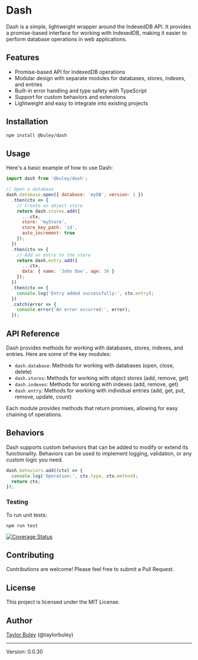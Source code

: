 # Dash

Dash is a simple, lightweight wrapper around the IndexedDB API. It provides a promise-based interface for working with IndexedDB, making it easier to perform database operations in web applications.

## Features

- Promise-based API for IndexedDB operations
- Modular design with separate modules for databases, stores, indexes, and entries
- Built-in error handling and type safety with TypeScript
- Support for custom behaviors and extensions
- Lightweight and easy to integrate into existing projects

## Installation

```bash
npm install @buley/dash
```

## Usage

Here's a basic example of how to use Dash:

```javascript
import dash from '@buley/dash';

// Open a database
dash.database.open({ database: 'myDB', version: 1 })
  .then(ctx => {
    // Create an object store
    return dash.stores.add({
      ...ctx,
      store: 'myStore',
      store_key_path: 'id',
      auto_increment: true
    });
  })
  .then(ctx => {
    // Add an entry to the store
    return dash.entry.add({
      ...ctx,
      data: { name: 'John Doe', age: 30 }
    });
  })
  .then(ctx => {
    console.log('Entry added successfully:', ctx.entry);
  })
  .catch(error => {
    console.error('An error occurred:', error);
  });
```

## API Reference

Dash provides methods for working with databases, stores, indexes, and entries. Here are some of the key modules:

- `dash.database`: Methods for working with databases (open, close, delete)
- `dash.stores`: Methods for working with object stores (add, remove, get)
- `dash.indexes`: Methods for working with indexes (add, remove, get)
- `dash.entry`: Methods for working with individual entries (add, get, put, remove, update, count)

Each module provides methods that return promises, allowing for easy chaining of operations.

## Behaviors

Dash supports custom behaviors that can be added to modify or extend its functionality. Behaviors can be used to implement logging, validation, or any custom logic you need.

```javascript
dash.behaviors.add((ctx) => {
  console.log('Operation:', ctx.type, ctx.method);
  return ctx;
});
```

### Testing

To run unit tests:

```
npm run test
```

[![Coverage Status](https://coveralls.io/repos/github/buley/dash/badge.svg?branch=master)](https://coveralls.io/github/buley/dash?branch=master)

## Contributing

Contributions are welcome! Please feel free to submit a Pull Request.

## License

This project is licensed under the MIT License.

## Author

[Taylor Buley](https://buley.info) (@taylorbuley)

---

Version: 0.0.30

